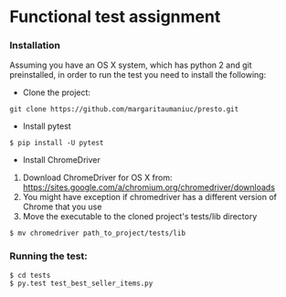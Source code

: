 # Functional test assignment

### Installation
Assuming you have an OS X system, which has python 2 and git preinstalled, in order to run the test you need to install the following:

- Clone the project:
```
git clone https://github.com/margaritaumaniuc/presto.git
```


- Install pytest
```
$ pip install -U pytest
```

- Install ChromeDriver

1) Download ChromeDriver for OS X from: https://sites.google.com/a/chromium.org/chromedriver/downloads
2) You might have exception if chromedriver has a different version of Chrome that you use
3) Move the executable to the cloned project's tests/lib directory
```
$ mv chromedriver path_to_project/tests/lib
```

### Running the test:
```
$ cd tests
$ py.test test_best_seller_items.py
```